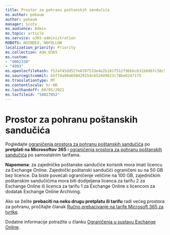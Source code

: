 ```yaml
---
title: Prostor za pohranu poštanskih sandučića
ms.author: pebaum
author: pebaum
manager: scotv
ms.audience: Admin
ms.topic: article
ms.service: o365-administration
ROBOTS: NOINDEX, NOFOLLOW
localization_priority: Priority
ms.collection: Adm_O365
ms.custom:
- "9002330"
- "4993"
ms.openlocfilehash: f52af45dd527e878f533e4e2b181f512f9bbbc631b9d67c58c5ec1ffcd19ea84
ms.sourcegitcommit: b5f7da89a650d2915dc652449623c78be6247175
ms.translationtype: MT
ms.contentlocale: hr-HR
ms.lasthandoff: 08/05/2021
ms.locfileid: "54027852"
---
```

# <a name="mailbox-storage"></a>Prostor za pohranu poštanskih sandučića

Pogledajte [ograničenja prostora za pohranu poštanskih sandučića](https://docs.microsoft.com/office365/servicedescriptions/exchange-online-service-description/exchange-online-limits#mailbox-storage-limits) po **pretplati na Microsoftov 365** i [ograničenja prostora za pohranu poštanskih sandučića](https://docs.microsoft.com/office365/servicedescriptions/exchange-online-service-description/exchange-online-limits#storage-limits-across-standalone-plans) po samostalnim tarifama. 

**Napomena**: za zajedničke poštanske sandučiće korisnik mora imati licencu za Exchange Online. Zajednički poštanski sandučići ograničeni su na 50 GB bez licence. Da biste povećali ograničenje veličine na 100 GB, zajedničkim poštanskim sandučićima mora biti dodijeljena licenca za tarifu 2 za Exchange Online ili licenca za tarifu 1 za Exchange Online s licencom za dodatak Exchange Online Archiving.

Ako se želite **prebaciti na neku drugu pretplatu ili tarifu** radi većeg prostora za pohranu, pročitajte članak [Ručno prebacivanje na tarife Microsoft 365 za tvrtke](https://docs.microsoft.com/microsoft-365/commerce/subscriptions/switch-plans-manually?view=o365-worldwide).

Dodatne informacije potražite u članku [Ograničenja u sustavu Exchange Online](https://docs.microsoft.com/office365/servicedescriptions/exchange-online-service-description/exchange-online-limits).
